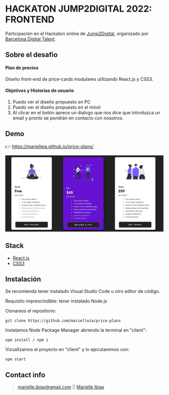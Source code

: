 # HACKATON JUMP2DIGITAL 2022: FRONTEND

Participación en el Hackaton online de [Jump2Digital](https://barcelonadigitaltalent.com/jump2digital/), organizado por [Barcelona Digital Talent](https://barcelonadigitaltalent.com/).

## Sobre el desafio

#### Plan de precios

Diseño front-end de price-cards modulares utilizando React.js y CSS3.

#### Objetivos y Historias de usuario

1. Puedo ver el diseño propuesto en PC
2. Puedo ver el diseño propuesto en el móvil
3. Al clicar en el botón aprece un dialogo que nos dice que introduzca un email y pronto se pondrán en contacto con nosotros.

## Demo

👉 https://marielleia.github.io/price-plans/

<img src="/public/price-plans.JPG"  width= 500px/>

## Stack

- [React.js](https://es.reactjs.org/)
- [CSS3](https://developer.mozilla.org/es/docs/Web/CSS)

## Instalación

Se recomienda tener instalado Visual Studio Code u otro editor de código.

Requisito imprescindible: tener instalado Node.js

Clonamos el repositorio:
```shell
git clone https://github.com/marielleia/price-plans
```

Instalamos Node Package Manager abriendo la terminal en "client":
```shell
npm install / npm i
```

Vizualizamos el proyecto en "client" y lo ejecutaremos con:
```shell
npm start
```

## Contact info

> marielle.ibias@gmail.com || [Marielle Ibias](https://github.com/marielleia)
